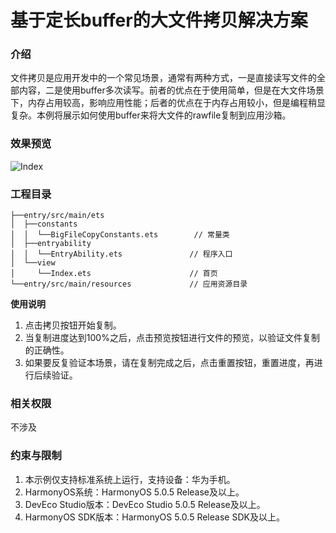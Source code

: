 # 基于定长buffer的大文件拷贝解决方案

### 介绍

文件拷贝是应用开发中的一个常见场景，通常有两种方式，一是直接读写文件的全部内容，二是使用buffer多次读写。前者的优点在于使用简单，但是在大文件场景下，内存占用较高，影响应用性能；后者的优点在于内存占用较小，但是编程稍显复杂。本例将展示如何使用buffer来将大文件的rawfile复制到应用沙箱。

### 效果预览
![Index](screenshot/LargeFileCopy.gif)

### 工程目录
```
├──entry/src/main/ets               
│  ├──constants
│  │  └──BigFileCopyConstants.ets        // 常量类               
│  ├──entryability  
│  │  └──EntryAbility.ets               // 程序入口
│  └──view                              
│     └──Index.ets                      // 首页
└──entry/src/main/resources             // 应用资源目录
```

**使用说明**

1. 点击拷贝按钮开始复制。
2. 当复制进度达到100%之后，点击预览按钮进行文件的预览，以验证文件复制的正确性。
3. 如果要反复验证本场景，请在复制完成之后，点击重置按钮，重置进度，再进行后续验证。

### 相关权限

不涉及

### 约束与限制

1. 本示例仅支持标准系统上运行，支持设备：华为手机。
2. HarmonyOS系统：HarmonyOS 5.0.5 Release及以上。
3. DevEco Studio版本：DevEco Studio 5.0.5 Release及以上。
4. HarmonyOS SDK版本：HarmonyOS 5.0.5 Release SDK及以上。
